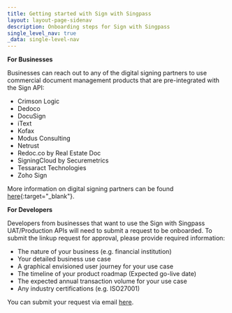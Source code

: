 ```yaml
---
title: Getting started with Sign with Singpass
layout: layout-page-sidenav
description: Onboarding steps for Sign with Singpass
single_level_nav: true
_data: single-level-nav
---
```


**For Businesses**

Businesses can reach out to any of the digital signing partners to use commercial document management products that are pre-integrated with the Sign API:
- Crimson Logic
- Dedoco
- DocuSign
- iText
- Kofax
- Modus Consulting
- Netrust
- Redoc.co by Real Estate Doc
- SigningCloud by Securemetrics
- Tessaract Technologies
- Zoho Sign

More information on digital signing partners can be found [here](https://api.singpass.gov.sg/library/sign/business/Digital%20Signing%20Partners){:target="_blank"}.

**For Developers**

Developers from businesses that want to use the Sign with Singpass UAT/Production APIs will need to submit a request to be onboarded. 
To submit the linkup request for approval, please provide required information:
- The nature of your business (e.g. financial institution)
- Your detailed business use case
- A graphical envisioned user journey for your use case
- The timeline of your product roadmap (Expected go-live date)
- The expected annual transaction volume for your use case
- Any industry certifications (e.g. ISO27001)

You can submit your request via email [here](mailto:sign_support@ndi.gov.sg).


